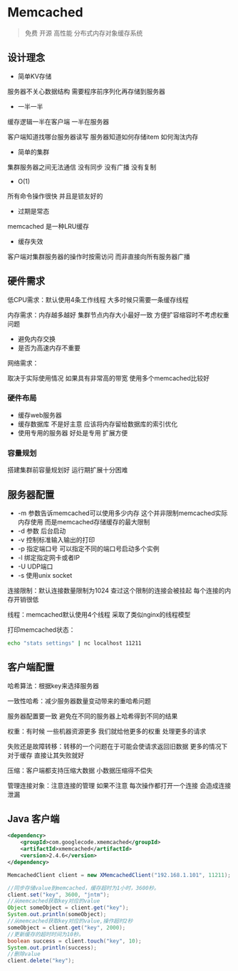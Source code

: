 # Memcached

> 免费 开源 高性能 分布式内存对象缓存系统

## 设计理念

- 简单KV存储

服务器不关心数据结构 需要程序前序列化再存储到服务器

- 一半一半

缓存逻辑一半在客户端 一半在服务器

客户端知道找哪台服务器读写 服务器知道如何存储item 如何淘汰内存

- 简单的集群

集群服务器之间无法通信 没有同步 没有广播 没有复制

- O(1)

所有命令操作很快 并且是锁友好的

- 过期是常态

memcached 是一种LRU缓存

- 缓存失效

客户端对集群服务器的操作时按需访问 而非直接向所有服务器广播

## 硬件需求

低CPU需求：默认使用4条工作线程 大多时候只需要一条缓存线程

内存需求：内存越多越好 集群节点内存大小最好一致 方便扩容缩容时不考虑权重问题

- 避免内存交换
- 是否为高速内存不重要

网络需求：

取决于实际使用情况 如果具有非常高的带宽 使用多个memcached比较好

### 硬件布局

- 缓存web服务器
- 缓存数据库 不是好主意 应该将内存留给数据库的索引优化
- 使用专用的服务器 好处是专用 扩展方便

### 容量规划

搭建集群前容量规划好 运行期扩展十分困难

## 服务器配置

- -m 参数告诉memcached可以使用多少内存 这个并非限制memcached实际内存使用 而是memcached存储缓存的最大限制
- -d 参数 后台启动
- -v 控制标准输入输出的打印
- -p 指定端口号 可以指定不同的端口号启动多个实例
- -l 绑定指定网卡或者IP
- -U UDP端口
- -s 使用unix socket

连接限制：默认连接数量限制为1024 查过这个限制的连接会被挂起 每个连接的内存开销很低

线程：memcached默认使用4个线程 采取了类似nginx的线程模型

打印memcached状态：

```sh
echo "stats settings" | nc localhost 11211
```

## 客户端配置

哈希算法：根据key来选择服务器

一致性哈希：减少服务器数量变动带来的重哈希问题

服务器配置要一致 避免在不同的服务器上哈希得到不同的结果

权重：有时候 一些机器资源更多 我们就给他更多的权重 处理更多的请求

失败还是故障转移：转移的一个问题在于可能会使请求返回旧数据 更多的情况下 对于缓存 直接让其失败就好

压缩：客户端都支持压缩大数据 小数据压缩得不偿失

管理连接对象：注意连接的管理 如果不注意 每次操作都打开一个连接 会造成连接泄漏

## Java 客户端

```xml
<dependency>
    <groupId>com.googlecode.xmemcached</groupId>
    <artifactId>xmemcached</artifactId>
    <version>2.4.6</version>
</dependency>
```
```java
MemcachedClient client = new XMemcachedClient("192.168.1.101", 11211);

//同步存储value到memcached，缓存超时为1小时，3600秒。
client.set("key", 3600, "jntm");
//从memcached获取key对应的value
Object someObject = client.get("key");
System.out.println(someObject);
//从memcached获取key对应的value,操作超时2秒
someObject = client.get("key", 2000);
//更新缓存的超时时间为10秒。
boolean success = client.touch("key", 10);
System.out.println(success);
//删除value
client.delete("key");
```